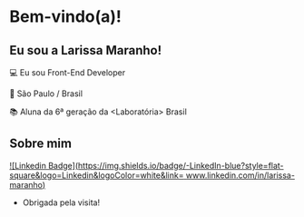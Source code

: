# Bem-vindo(a)!

 

## Eu sou a Larissa Maranho!

 

:computer: Eu sou Front-End Developer

:house_with_garden: São Paulo / Brasil

:books: Aluna da 6ª geração da <Laboratória> Brasil



## Sobre mim

[![Linkedin Badge](https://img.shields.io/badge/-LinkedIn-blue?style=flat-square&logo=Linkedin&logoColor=white&link= www.linkedin.com/in/larissa-maranho)]( www.linkedin.com/in/larissa-maranho)


- Obrigada pela visita!


